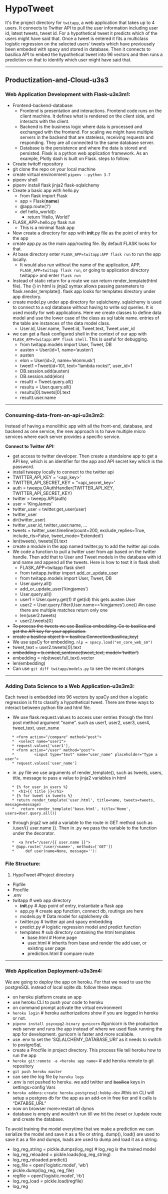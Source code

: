 # HypoTweet
It's the project directory for `twitapp`, a web application that takes up to 4 users. It connects to Twitter API to pull the user information including user id, latest tweets, tweet id. For a hypothetical tweet it predicts which of the users might have said that.
Once a tweet is entered it fits a multiclass logistic regression on the selected users' tweets which have previousely been embeded with spacy and stored in database. Then it connects to basilica API to embed the hypothetical tweet into 96 vectors and then runs a prediction on that to identify which user might have said that.
___

## Productization-and-Cloud-u3s3

### Web Application Development with Flask-u3s3m1:

* Frontend-backend-database:
   * Frontend is presentation and interactions. Frontend code runs on the client machine. It defines what is rendered on the client side, and interacts with the client.
   * Backend is the business logic where data is processed and exchanged with the frontend. For scaling we might have multiple servers in the backend that are stateless, receiving requests and responding. They are all connected to the same database server.
   * Database is the persistence and where the data is stored and persisted. 
Flask is a python web application framework. As an example, Plotly dash is built on Flask.
steps to follow:
* Create twitoff repository
* git clone the repo on your local machine
* create virtual environment `pipenv --python 3.7`
* pipenv shell
* pipenv install flask jinja2 flask-sqlalchemy
* Create a basic app with hello.py
   * from flask import Flask
   * app = Flask(__name__)
   * @app.route(‘/’)
   * def hello_world():
      * return ‘Hello, World!’
* FLASK_APP=hello.py flask run
   * This is a minimal flask app
* Now create a directory for app with __init__.py file as the point of entry for the app
* create app.py as the main app/routing file. By default FLASK looks for that.
* At base directory enter `FLASK_APP=twitapp:APP flask run` to run the app locally.
   * It would also run without the name of the application, APP, `FLASK_APP=twitapp flask run`, or going to application directory twitapp\> and enter `flask run`
* Instead of static return for a route we can return render_template(html file). The {} in html is jinja2 syntax allows passing parameters to flask.render_template(). flask app looks for templates directory under app directory.
* create model.py under app directory for sqlalchemy. sqlalchemy is used to connect to a sql database without having to write sql queries. It is used mostly for web applications. Here we create classes to define data model and use the lower case of the class as sql table name. entries of the table are instances of the data model class.
   * User.id, User.name, Tweet.id, Tweet.text, Tweet.user_id
* we can get a flask configured shell in the context of our app with `FLASK_APP=twitapp:APP flask shell`. This is useful for debugging.
   * from twitapp.models import User, Tweet, DB
   * austen = User(id=1, name=’austen’)
   * austen
   * elon = User(id=2, name=’elonmusk’)
   * tweet1 =Tweet(id=101, text=”lambda rocks!”, user_id=1
   * DB.session.add(austen)
   * DB.session.add(elon)
   * resultt = Tweet.query.all()
   * resultu = User.query.all()
   * resultu[0].tweets[0].text
   * resultt.user.name
___
### Consuming-data-from-an-api-u3s3m2:

Instead of having a monolithic app with all the front-end, database, and backend as one service, the new approach is to have multiple micro services where each server provides a specific service.

**Connect to Twitter API:**

* get access to twitter developer. Then create a standalone app to get a API key, which is an identifier for the app and API secret key which is the password. 
* install tweepy locally to connect to the twitter api
* TWITTER_API_KEY = ‘<api_key>’
* TWITTER_API_SECRET_KEY = ‘’<api_secret_key>’
* auth = tweepy.OAuthHandler(TWITTER_API_KEY, TWITTER_API_SECRET_KEY)
* twitter = tweepy.API(auth)
* user = ‘KingJames’
* twitter_user = twitter.get_user(user)
* twitter_user
* dir(twitter_user)
* twitter_user.id, twitter_user.name, …
* tweets = twitter_user.timeline(count=200, exclude_replies=True, include_rts=False, tweet_mode=’Extended’)
* len(tweets), tweets[0].text
* create a module in the app named twitter.py to add the twitter api code.
* We code a function to pull a twitter user from api based on the twitter handle. Then add that to User and Tweet models in the database with id and name and append all the tweets. Here is how to test it in flask shell:
   * FLASK_APP=twitapp flask shell
   * from twitapp.twitter import add_or_update_user
   * from twitapp.models import User, Tweet, DB
   * User.query.all()
   * add_or_update_user(‘kingjames’)
   * User.query.all()
   * user1 = User.query.get(1)        # get(id) this gets austen User
   * user2 = User.query.filter(User.name==’kingjames’).one()        #in case there are multiple matches return only one
   * len(user2.tweets)
   * user2.tweets[0]
* ~~To process the tweets we use Basilica embedding. Go to basilica and get the API key for your application.~~
* ~~create a basilica object b = basilica.Connection(basilica_key)~~
* We use spaCy for embedding. `nlp = spacy.load("en_core_web_sm")`
* tweet_text = user2.tweets[0].text
* ~~embedding = b.embed_sentence(tweet_text, model=’twitter’)~~
* embedding = nlp(tweet.full_text).vector
* len(embedding)
* Can use `git diff twitapp/models.py` to see the recent changes
___
### Adding Data Science to a Web Application-u3s3m3:
Each tweet is embedded into 96 vectors by spaCy and then a logistic regression is fit to classify a hypothetical tweet. There are three ways to interact between python file and html file.  
* We use flask.request.values to access user entries through the html post method argument “name”. such as user1, user2, user3, user4, tweet_text, user_name
```  
   * <form action="/compare" method="post">
   *  <select name="user1">
   * request.values['user1'],
   * <form action="/user" method="post">
   *         <input type="text" name="user_name" placeholder="Type a user">
   * request.values['user_name']
```   
* in .py file we use arguments of render_template(), such as tweets, users, title, message to pass a value to jinja2 variables in html
```   
   * {% for user in users %}
   *  <h1>{{ title }}</h1>
   * {% for tweet in tweets %}
   * return render_template('user.html', title=name, tweets=tweets, message=message)
   *   return render_template('base.html', title='Home', users=User.query.all())
```
* through jinja2 we add a variable to the route in GET method such as /user/{{ user.name }}. Then in .py we pass the variable to the function under the decorator.
```   
   *  <a href="/user/{{ user.name }}">
   * @app.route('/user/<name>', methods=['GET'])
   *     def user(name=None, message=''):
```

### File Structure:
1. HypoTweet                                #Project directory
* Pipfile
* Procfile
* .env
* twitapp                        # web app directory
   * __init__.py        # App point of entry, instantiate a flask app
   * app.py                # create app function, connect db, routings are here
   * models.py        # Data model for sqlalchemy db
   * twitter.py        # twitter api and spacy embedding
   * predict.py        # logistic regression model and predict function
   * templates        # sub directory containing the html templates
      * base.html        # Home page
      * user.html        # inherits from base and render the add user, or existing user page
      * prediction.html        # compare route 
____
### Web Application Deployment-u3s3m4:
  
We are going to deploy the app on heroku. For that we need to use the postgreSQL instead of local sqlite db. follow these steps:
* on heroku platform create an app
* use heroku CLI to push your code to heroku
* on command prompt activate the virtual environment
* `heroku login` # heroku authorizations show if you are logged in heroku or not. 
* `pipenv install psycopg2-binary gunicorn`        #gunicorn is the production web server and runs the app instead of where we used flask running the app for development. gunicorn is faster and more scalable.
* use .env to set the ‘SQLALCHEMY_DATABASE_URI’ as it needs to switch to postgreSqL
* create a Procfile in project directory. This process file tell heroku how to run the app
* `heroku git:remote -a <heroku app name>`        # add heroku remote to git repository
* `git push heroku master`
* can see the log file by `heroku logs`
* .env is not pushed to heroku. we add twitter and ~~basilica~~ keys in settings>config Vars
* `heroku addons:create heroku-postgresql:hobby-dev`        #this on CLI will setup a postgres db for the app as an add-on in free tier and it calls is “DATABSE_URL”
* now on browser more>restart all dynos
* database is empty and wouldn’t run till we hit the /reset or /update route and create the database.

To avoid training the model everytime that we make a prediction we can serialize the model and save it as a file or string. dump(), load() are used to save it as a file and dumps, loads are used to dump and load it as a string.
* log_reg_string = pickle.dumps(log_reg)        # log_reg is the trained model
* log_reg_reloaded = pickle.loads(log_reg_string)
* log_reg_reloaded.predict()
* reg_file = open(‘logistic.model’, ‘wb’)
* pickle.dump(log_reg, reg_file)
* regfile = open(‘logistic.model’, ‘rb’)
* log_reg_load = pickle.load(regfile)
* log_reg 
